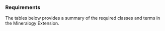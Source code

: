 ### Requirements
The tables below provides a summary of the required classes and terms in the Mineralogy Extension.
